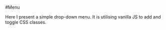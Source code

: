 #Menu

Here I present a simple drop-down menu. It is utilising vanilla JS to add and toggle CSS classes.
